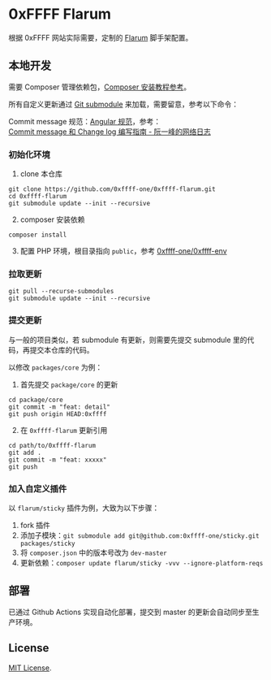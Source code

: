 # 0xFFFF Flarum

根据 0xFFFF 网站实际需要，定制的 [Flarum](https://flarum.org) 脚手架配置。

## 本地开发

需要 Composer 管理依赖包，[Composer 安装教程参考](https://docs.phpcomposer.com/00-intro.html#Installation-*nix)。

所有自定义更新通过 [Git submodule](https://git-scm.com/book/zh/v2/Git-%E5%B7%A5%E5%85%B7-%E5%AD%90%E6%A8%A1%E5%9D%97) 来加载，需要留意，参考以下命令：

Commit message 规范：[Angular 规范](https://docs.google.com/document/d/1QrDFcIiPjSLDn3EL15IJygNPiHORgU1_OOAqWjiDU5Y/edit#heading=h.greljkmo14y0)，参考：  
[Commit message 和 Change log 编写指南 - 阮一峰的网络日志](https://www.ruanyifeng.com/blog/2016/01/commit_message_change_log.html) 


### 初始化环境

1. clone 本仓库
```
git clone https://github.com/0xffff-one/0xffff-flarum.git
cd 0xffff-flarum
git submodule update --init --recursive
```

2. composer 安装依赖
```
composer install
```

3. 配置 PHP 环境，根目录指向 `public`，参考 [0xffff-one/0xffff-env](https://github.com/0xffff-one/0xffff-env)


### 拉取更新

```
git pull --recurse-submodules
git submodule update --init --recursive
```

### 提交更新

与一般的项目类似，若 submodule 有更新，则需要先提交 submodule 里的代码，再提交本仓库的代码。

以修改 `packages/core` 为例：
1. 首先提交 `package/core` 的更新
```
cd package/core
git commit -m "feat: detail"
git push origin HEAD:0xffff
```

2. 在 `0xffff-flarum` 更新引用
```
cd path/to/0xffff-flarum
git add .
git commit -m "feat: xxxxx"
git push
```

### 加入自定义插件
以 `flarum/sticky` 插件为例，大致为以下步骤：
1. fork 插件
2. 添加子模块：`git submodule add git@github.com:0xffff-one/sticky.git packages/sticky`
3. 将 `composer.json` 中的版本号改为 `dev-master`
4. 更新依赖：`composer update flarum/sticky -vvv --ignore-platform-reqs`

## 部署

已通过 Github Actions 实现自动化部署，提交到 master 的更新会自动同步至生产环境。

## License

[MIT License](https://github.com/0xffff-one/0xffff-flarum/blob/master/LICENSE).
